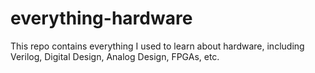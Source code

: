 # everything-hardware
This repo contains everything I used to learn about hardware, including Verilog, Digital Design, Analog Design, FPGAs, etc.
